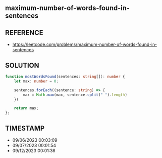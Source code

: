 ## maximum-number-of-words-found-in-sentences

## REFERENCE

- https://leetcode.com/problems/maximum-number-of-words-found-in-sentences

## SOLUTION

``` Typescript
function mostWordsFound(sentences: string[]): number {
    let max: number = 0;

    sentences.forEach((sentence: string) => {
        max = Math.max(max, sentence.split(" ").length)
    })

    return max;
};
```

## TIMESTAMP

- 09/06/2023 00:03:09
- 09/07/2023 00:01:54
- 09/12/2023 00:01:36
